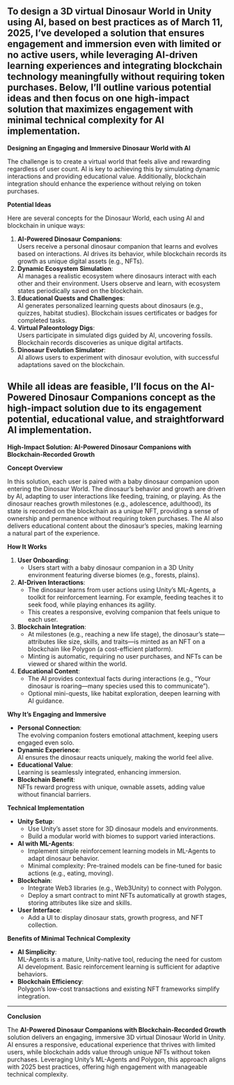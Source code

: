 To design a 3D virtual Dinosaur World in Unity using AI, based on best practices as of March 11, 2025, I’ve developed a solution that ensures engagement and immersion even with limited or no active users, while leveraging AI-driven learning experiences and integrating blockchain technology meaningfully without requiring token purchases. Below, I’ll outline various potential ideas and then focus on one high-impact solution that maximizes engagement with minimal technical complexity for AI implementation.  
---

**Designing an Engaging and Immersive Dinosaur World with AI**

The challenge is to create a virtual world that feels alive and rewarding regardless of user count. AI is key to achieving this by simulating dynamic interactions and providing educational value. Additionally, blockchain integration should enhance the experience without relying on token purchases.

**Potential Ideas**

Here are several concepts for the Dinosaur World, each using AI and blockchain in unique ways:

1. **AI-Powered Dinosaur Companions**:  
   Users receive a personal dinosaur companion that learns and evolves based on interactions. AI drives its behavior, while blockchain records its growth as unique digital assets (e.g., NFTs).  
2. **Dynamic Ecosystem Simulation**:  
   AI manages a realistic ecosystem where dinosaurs interact with each other and their environment. Users observe and learn, with ecosystem states periodically saved on the blockchain.  
3. **Educational Quests and Challenges**:  
   AI generates personalized learning quests about dinosaurs (e.g., quizzes, habitat studies). Blockchain issues certificates or badges for completed tasks.  
4. **Virtual Paleontology Digs**:  
   Users participate in simulated digs guided by AI, uncovering fossils. Blockchain records discoveries as unique digital artifacts.  
5. **Dinosaur Evolution Simulator**:  
   AI allows users to experiment with dinosaur evolution, with successful adaptations saved on the blockchain.

While all ideas are feasible, I’ll focus on the **AI-Powered Dinosaur Companions** concept as the high-impact solution due to its engagement potential, educational value, and straightforward AI implementation.  
---

**High-Impact Solution: AI-Powered Dinosaur Companions with Blockchain-Recorded Growth**

**Concept Overview**

In this solution, each user is paired with a baby dinosaur companion upon entering the Dinosaur World. The dinosaur’s behavior and growth are driven by AI, adapting to user interactions like feeding, training, or playing. As the dinosaur reaches growth milestones (e.g., adolescence, adulthood), its state is recorded on the blockchain as a unique NFT, providing a sense of ownership and permanence without requiring token purchases. The AI also delivers educational content about the dinosaur’s species, making learning a natural part of the experience.

**How It Works**

1. **User Onboarding**:  
   * Users start with a baby dinosaur companion in a 3D Unity environment featuring diverse biomes (e.g., forests, plains).  
2. **AI-Driven Interactions**:  
   * The dinosaur learns from user actions using Unity’s ML-Agents, a toolkit for reinforcement learning. For example, feeding teaches it to seek food, while playing enhances its agility.  
   * This creates a responsive, evolving companion that feels unique to each user.  
3. **Blockchain Integration**:  
   * At milestones (e.g., reaching a new life stage), the dinosaur’s state—attributes like size, skills, and traits—is minted as an NFT on a blockchain like Polygon (a cost-efficient platform).  
   * Minting is automatic, requiring no user purchases, and NFTs can be viewed or shared within the world.  
4. **Educational Content**:  
   * The AI provides contextual facts during interactions (e.g., “Your dinosaur is roaring—many species used this to communicate”).  
   * Optional mini-quests, like habitat exploration, deepen learning with AI guidance.

**Why It’s Engaging and Immersive**

* **Personal Connection**:  
  The evolving companion fosters emotional attachment, keeping users engaged even solo.  
* **Dynamic Experience**:  
  AI ensures the dinosaur reacts uniquely, making the world feel alive.  
* **Educational Value**:  
  Learning is seamlessly integrated, enhancing immersion.  
* **Blockchain Benefit**:  
  NFTs reward progress with unique, ownable assets, adding value without financial barriers.

**Technical Implementation**

* **Unity Setup**:  
  * Use Unity’s asset store for 3D dinosaur models and environments.  
  * Build a modular world with biomes to support varied interactions.  
* **AI with ML-Agents**:  
  * Implement simple reinforcement learning models in ML-Agents to adapt dinosaur behavior.  
  * Minimal complexity: Pre-trained models can be fine-tuned for basic actions (e.g., eating, moving).  
* **Blockchain**:  
  * Integrate Web3 libraries (e.g., Web3Unity) to connect with Polygon.  
  * Deploy a smart contract to mint NFTs automatically at growth stages, storing attributes like size and skills.  
* **User Interface**:  
  * Add a UI to display dinosaur stats, growth progress, and NFT collection.

**Benefits of Minimal Technical Complexity**

* **AI Simplicity**:  
  ML-Agents is a mature, Unity-native tool, reducing the need for custom AI development. Basic reinforcement learning is sufficient for adaptive behaviors.  
* **Blockchain Efficiency**:  
  Polygon’s low-cost transactions and existing NFT frameworks simplify integration.

---

**Conclusion**

The **AI-Powered Dinosaur Companions with Blockchain-Recorded Growth** solution delivers an engaging, immersive 3D virtual Dinosaur World in Unity. AI ensures a responsive, educational experience that thrives with limited users, while blockchain adds value through unique NFTs without token purchases. Leveraging Unity’s ML-Agents and Polygon, this approach aligns with 2025 best practices, offering high engagement with manageable technical complexity.  
